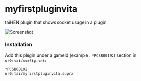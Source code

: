# myfirstpluginvita

taiHEN plugin that shows socket usage in a plugin

![Screenshot](https://github.com/nowrep/vita-shellbat/blob/master/doc/screenshot.jpg?raw=true)


### Installation

Add this plugin under a gameid (example : `*PCSB00192`) section in `ur0:tai/config.txt`:

```
*PCSB00192
ur0:tai/myfirstpluginvita.suprx
```
